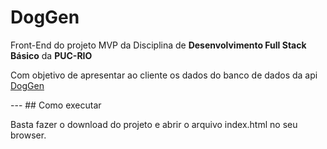 # DogGen

Front-End do projeto MVP da Disciplina de **Desenvolvimento Full Stack Básico** da **PUC-RIO**

<p>Com objetivo de apresentar ao cliente os dados do banco de dados da api <a href="https://github.com/GuilhermeOSR/mvp_doggen_back">DogGen</a></p>
---
## Como executar

Basta fazer o download do projeto e abrir o arquivo index.html no seu browser.